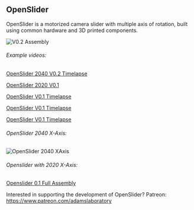 ## OpenSlider
OpenSlider is a motorized camera slider with multiple axis of rotation, built using common hardware and 3D printed components.

![V0.2 Assembly](https://giant.gfycat.com/RareInformalEastsiberianlaika.gif)


###### Example videos:

[OpenSlider 2040 V0.2 Timelapse](https://www.instagram.com/p/Bsbb4AUHvLy/)

[OpenSlider 2020 V0.1](https://www.instagram.com/p/BqFpmRJnVI0/)

[OpenSlider V0.1 Timelapse](https://www.instagram.com/p/BqFVQTXnpN9/)

[OpenSlider V0.1 Timelapse](https://www.instagram.com/p/BqJI3UbnU7M/)

[OpenSlider V0.1 Timelapse](https://www.instagram.com/p/Bp2GQGXHDDo/)


###### OpenSlider 2040 X-Axis:
![OpenSlider 2040 XAxis](https://i.imgur.com/YWe7ojH.png)



###### Openslider with 2020 X-Axis:
[Openslider 0.1 Full Assembly](https://i.imgur.com/E903fqt.png)


Interested in supporting the development of OpenSlider?
Patreon: https://www.patreon.com/adamslaboratory

